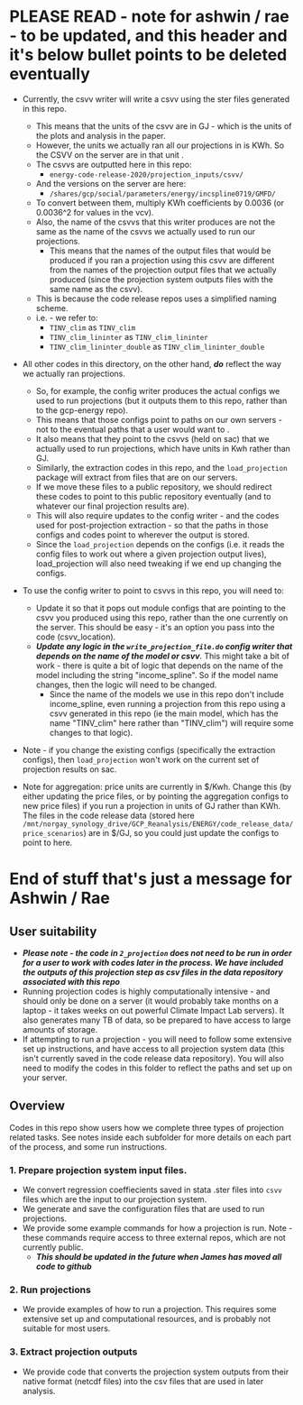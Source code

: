 # PLEASE READ - note for ashwin / rae - to be updated, and this header and it's below bullet points to be deleted eventually
- Currently, the csvv writer will write a csvv using the ster files generated in this repo. 
  - This means that the units of the csvv are in GJ - which is the units of the plots and analysis in the paper. 
  - However, the units we actually ran all our projections in is KWh. So the CSVV on the server are in that unit . 
  - The csvvs are outputted here in this repo:
    - `energy-code-release-2020/projection_inputs/csvv/`
  - And the versions on the server are here: 
    - `/shares/gcp/social/parameters/energy/incspline0719/GMFD/` 
  - To convert between them, multiply KWh coefficients by 0.0036 (or 0.0036^2 for values in the vcv).
  - Also, the name of the csvvs that this writer produces are not the same as the name of the csvvs we actually used to run our projections. 
    - This means that the names of the output files that would be produced if you ran a projection using this csvv are different from the names of the projection output files that we actually produced (since the projection system outputs files with the same name as the csvv).
  - This is because the code release repos uses a simplified naming scheme. 
  - i.e. - we refer to:
    - `TINV_clim` as `TINV_clim`
    - `TINV_clim_lininter` as `TINV_clim_lininter`
    - `TINV_clim_lininter_double` as `TINV_clim_lininter_double`

- All other codes in this directory, on the other hand, ***do*** reflect the way we actually ran projections. 
  - So, for example, the config writer produces the actual configs we used to run projections (but it outputs them to this repo, rather than to the gcp-energy repo). 
  - This means that those configs point to paths on our own servers - not to the eventual paths that a user would want to . 
  - It also means that they point to the csvvs (held on sac) that we actually used to run projections, which have units in Kwh rather than GJ.
  - Similarly, the extraction codes in this repo, and the `load_projection` package will extract from files that are on our servers. 
  - If we move these files to a public repository, we should redirect these codes to point to this public repository eventually (and to whatever our final projection results are). 
  - This will also require updates to the config writer - and the codes used for post-projection extraction - so that the paths in those configs and codes point to wherever the output is stored. 
  - Since the `load_projection` depends on the configs (i.e. it reads the config files to work out where a given projection output lives), load_projection will also need tweaking
if we end up changing the configs.

- To use the config writer to point to csvvs in this repo, you will need to:
  - Update it so that it pops out module configs that are pointing to the csvv you produced using this repo, rather than the one currently on the server. This should be easy - it's an option you pass into the code (csvv_location).
  - ***Update any logic in the `write_projection_file.do` config writer that depends on the name of the model or csvv***. This might take a bit of work - there is quite a bit of logic that depends on 
 the name of the model including the string "income_spline". So if the model name changes, then the logic will need to be changed. 
    - Since the name of the models we use in this repo don't include income_spline, even running a projection from this repo using a csvv
 generated in this repo (ie the main model, which has the name "TINV_clim" here rather than "TINV_clim") will require some changes to that logic).
 
 - Note - if you change the existing configs (specifically the extraction configs), then `load_projection` won't work on the current set of projection results on sac. 

- Note for aggregation: price units are currently in $/Kwh. Change this (by either updating the price files, or by pointing the aggregation configs to new price files) if you run a projection 
in units of GJ rather than KWh. The files in the code release data (stored here `/mnt/norgay_synology_drive/GCP_Reanalysis/ENERGY/code_release_data/price_scenarios`) are in $/GJ, so you could just update the configs to point to here. 

# End of stuff that's just a message for Ashwin / Rae
  
## User suitability 

- ***Please note - the code in `2_projection` does not need to be run in order for a user to work with codes later in the process.
We have included the outputs of this projection step as csv files in the data repository associated with this repo***
- Running projection codes is highly computationally intensive - and should only be done on a server (it would probably take months on a laptop - it takes weeks on out powerful Climate Impact Lab servers). It also generates many TB of data, so be prepared to have access to large amounts of storage. 
- If attempting to run a projection - you will need to follow some extensive set up instructions, and have access to all projection system data (this isn't currently saved in the
code release data repository). You will also need to modify the codes in this folder to reflect the paths and set up on your server.

## Overview

Codes in this repo show users how we complete three types of projection related tasks. See notes inside each subfolder for more details on each part of the process, and some run instructions. 

### 1. Prepare projection system input files.
- We convert regression coeffiecients saved in stata .ster files into `csvv` files which are the input to our projection system. 
- We generate and save the configuration files that are used to run projections.
- We provide some example commands for how a projection is run. Note - these commands require access to three external repos, which are not currently public. 
  - ***This should be updated in the future when James has moved all code to github***

### 2. Run projections
- We provide examples of how to run a projection. This requires some extensive set up and computational resources, and is probably not suitable for most users. 

### 3. Extract projection outputs
- We provide code that converts the projection system outputs from their native format (netcdf files) into the csv files that are used in later analysis. 




